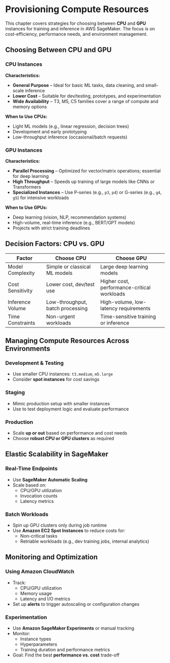 # Provisioning Compute Resources

This chapter covers strategies for choosing between **CPU** and **GPU** instances for training and inference in AWS SageMaker. The focus is on cost-efficiency, performance needs, and environment management.

## Choosing Between CPU and GPU

### CPU Instances

**Characteristics:**
- **General Purpose** – Ideal for basic ML tasks, data cleaning, and small-scale inference
- **Lower Cost** – Suitable for dev/testing, prototypes, and experimentation
- **Wide Availability** – T3, M5, C5 families cover a range of compute and memory options

**When to Use CPUs:**
- Light ML models (e.g., linear regression, decision trees)
- Development and early prototyping
- Low-throughput inference (occasional/batch requests)

### GPU Instances

**Characteristics:**
- **Parallel Processing** – Optimized for vector/matrix operations; essential for deep learning
- **High Throughput** – Speeds up training of large models like CNNs or Transformers
- **Specialized Instances** – Use P-series (e.g., `p3`, `p4`) or G-series (e.g., `g4`, `g5`) for intensive workloads

**When to Use GPUs:**
- Deep learning (vision, NLP, recommendation systems)
- High-volume, real-time inference (e.g., BERT/GPT models)
- Projects with strict training deadlines

## Decision Factors: CPU vs. GPU

| Factor                    | Choose CPU                             | Choose GPU                                   |
|--------------------------|----------------------------------------|----------------------------------------------|
| Model Complexity         | Simple or classical ML models          | Large deep learning models                   |
| Cost Sensitivity         | Lower cost, dev/test use               | Higher cost, performance-critical workloads  |
| Inference Volume         | Low-throughput, batch processing       | High-volume, low-latency requirements        |
| Time Constraints         | Non-urgent workloads                   | Time-sensitive training or inference         |

## Managing Compute Resources Across Environments

### Development & Testing
- Use smaller CPU instances: `t3.medium`, `m5.large`
- Consider **spot instances** for cost savings

### Staging
- Mimic production setup with smaller instances
- Use to test deployment logic and evaluate performance

### Production
- Scale **up or out** based on performance and cost needs
- Choose **robust CPU or GPU clusters** as required

## Elastic Scalability in SageMaker

### Real-Time Endpoints
- Use **SageMaker Automatic Scaling**
- Scale based on:
  - CPU/GPU utilization
  - Invocation counts
  - Latency metrics

### Batch Workloads
- Spin up GPU clusters only during job runtime
- Use **Amazon EC2 Spot Instances** to reduce costs for:
  - Non-critical tasks
  - Retriable workloads (e.g., dev training jobs, internal analytics)

## Monitoring and Optimization

### Using Amazon CloudWatch
- Track:
  - CPU/GPU utilization
  - Memory usage
  - Latency and I/O metrics
- Set up **alerts** to trigger autoscaling or configuration changes

### Experimentation
- Use **Amazon SageMaker Experiments** or manual tracking
- Monitor:
  - Instance types
  - Hyperparameters
  - Training duration and performance metrics
- Goal: Find the best **performance vs. cost** trade-off